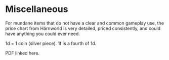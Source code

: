 # Miscellaneous

For mundane items that do not have a clear and common gameplay use, the price chart from Härnworld is very detailed, priced consistently, and could have anything you could ever need.

1d = 1 coin (silver piece). 1f is a fourth of 1d.

PDF linked here.